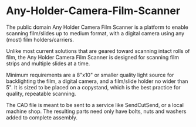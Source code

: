 # Any-Holder-Camera-Film-Scanner

The public domain Any Holder Camera Film Scanner is a platform to enable scanning film/slides up to medium format, with a digital camera using any (most) film holders/carriers.

Unlike most current solutions that are geared toward scanning intact rolls of film, the Any Holder Camera Film Scanner is designed for scanning film strips and multiple slides at a time.

Minimum requirements are a 8"x10" or smaller quality light source for backlighting the film, a digital camera, and a film/slide holder no wider than 5".  It is sized to be placed on a copystand, which is the best practice for quality, repeatable scanning.

The CAD file is meant to be sent to a service like SendCutSend, or a local machine shop. The resulting parts need only have bolts, nuts and washers added to complete assembly.
